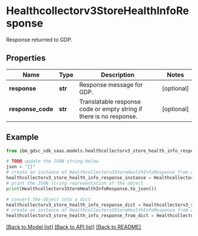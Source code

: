 # Healthcollectorv3StoreHealthInfoResponse

Response returned to GDP.

## Properties

Name | Type | Description | Notes
------------ | ------------- | ------------- | -------------
**response** | **str** | Response message for GDP. | [optional] 
**response_code** | **str** | Translatable response code or empty string if there is no response. | [optional] 

## Example

```python
from ibm_gdsc_sdk_saas.models.healthcollectorv3_store_health_info_response import Healthcollectorv3StoreHealthInfoResponse

# TODO update the JSON string below
json = "{}"
# create an instance of Healthcollectorv3StoreHealthInfoResponse from a JSON string
healthcollectorv3_store_health_info_response_instance = Healthcollectorv3StoreHealthInfoResponse.from_json(json)
# print the JSON string representation of the object
print(Healthcollectorv3StoreHealthInfoResponse.to_json())

# convert the object into a dict
healthcollectorv3_store_health_info_response_dict = healthcollectorv3_store_health_info_response_instance.to_dict()
# create an instance of Healthcollectorv3StoreHealthInfoResponse from a dict
healthcollectorv3_store_health_info_response_from_dict = Healthcollectorv3StoreHealthInfoResponse.from_dict(healthcollectorv3_store_health_info_response_dict)
```
[[Back to Model list]](../README.md#documentation-for-models) [[Back to API list]](../README.md#documentation-for-api-endpoints) [[Back to README]](../README.md)


